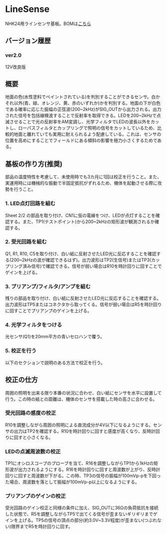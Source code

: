 # LineSense
NHK24用ラインセンサ基板。BOMは[こちら](https://docs.google.com/spreadsheets/d/12akROPWRgP_KYzk62EP3h0m6oYP8IBUy/edit?usp=sharing&ouid=100044542046978284478&rtpof=true&sd=true)

## バージョン履歴
### ver2.0
12V改良版

## 概要
地面の色(水性塗料でペイントされている)を判別することができるセンサ。白かそれ以外(青、緑、オレンジ、黄、赤のいずれか)かを判別する。地面の下が白色である確率に応じた振幅の正弦波(200&#126;2kHz)がSIG_OUTから出力される。出力された信号を包括線検波することで反射率を取得できる。LEDを200&#126;2kHzで点滅させることで光の反射率をAM変調し、光学フィルタでLEDの波長以外をカットし、ローパスフィルタとカップリングで照明の信号をカットしているため、比較的地面と離れていても実用に耐えられるよう配慮している。これは、センサの位置を高めにすることでフィールドにある傾斜の影響を極力小さくするためである。

## 基板の作り方(推奨)
部品の温度特性を考慮して、未使用時でも3カ月に1回は校正を行うこと。また、実運用時には機械的な振動で半固定抵抗がずれるため、機体を起動させる際に攻勢を行うこと。

### 1. LED点灯回路を組む
Sheet 2/2 の部品を取り付け、CN1に仮の電線をつけ、LEDが点灯することを確認する。また、TP1(テストポイント)から200~2kHzの矩形波が観測されるか確認する。

### 2. 受光回路を組む
Q1, R1, R10, C5を取り付け、白い紙に反射させたLED光に反応することを確認する(200~2kHzの波が確認できるはず)。出力波形はTP2(生信号)またはTP3(カップリング済み信号)で確認できる。信号が弱い場合はR10を時計回りに回すことでゲインを上げる。

### 3. プリアンプ/フィルタ/アンプを組む
残りの部品を取り付け、白い紙に反射させたLED光に反応することを確認する。出力波形はTP5またはコネクタから取ってくる。信号が弱い場合はR5を時計回りに回すことでプリアンプのゲインを上げる。

### 4. 光学フィルタをつける
光センサ(Q1)を20mm平方の青いセロハンで覆う。

### 5. 校正を行う
以下のセクションで説明のある方法で校正を行う。

## 校正の仕方
周囲の照明を出来る限り本番の状況に合わせ、白い紙にセンサを水平に設置して行う。この時の紙との距離は、機体のセンサを搭載した時の高さに合わせる。

### 受光回路の感度の校正
R10を調整しながら周囲の照明による直流成分が4V以下になるようにする。センサの出力はTP2を確認する。R10を時計回りに回すと感度が高くなり、反時計回りに回すと小さくなる。

### LEDの点滅周波数の校正
TP1にオシロスコープのプローブを当て、R16を調整しながらTP1から1kHzの矩形波が出力されるようにする。R16を時計回りに回すと周波数が上がり、反時計回りに回すと周波数が下がる。この時、TP3の信号の振幅が100mVp-pを下回った場合、周波数を落として振幅が100mVp-p以上になるようにする。

### プリアンプのゲインの校正
受光回路のゲイン校正と同様の条件に加え、SIG_OUTに36Ωの負荷抵抗を接続した状態で、R5を調整しながらTP5で出てくる信号が歪まないギリギリまでゲインを上げる。TP5の信号の頂点の部分(約3.0V~3.3V程度)が歪まない(つぶれない)限界までR5を時計回りに回す。
